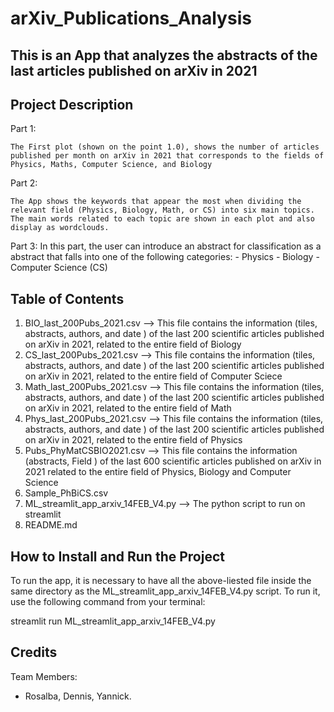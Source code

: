 # arXiv_Publications_Analysis
## This is an App that analyzes the abstracts of the last articles published on arXiv in 2021

## Project Description
 Part 1:

    The First plot (shown on the point 1.0), shows the number of articles published per month on arXiv in 2021 that corresponds to the fields of Physics, Maths, Computer Science, and Biology

 Part 2: 
 
    The App shows the keywords that appear the most when dividing the relevant field (Physics, Biology, Math, or CS) into six main topics. The main words related to each topic are shown in each plot and also display as wordclouds.

Part 3:
    In this part, the user can introduce an abstract for classification as a abstract that falls into one of the following categories: - Physics - Biology - Computer Science (CS)

## Table of Contents

1.  BIO_last_200Pubs_2021.csv --> This file contains the information (tiles, abstracts, authors, and date ) of the last 200 scientific articles published on arXiv in 2021, related to the entire field of Biology  
2. CS_last_200Pubs_2021.csv  --> This file contains the information (tiles, abstracts, authors, and date ) of the last 200 scientific articles published on arXiv in 2021, related to the entire field of Computer Sciece
3. Math_last_200Pubs_2021.csv --> This file contains the information (tiles, abstracts, authors, and date ) of the last 200 scientific articles published on arXiv in 2021, related to the entire field of Math
4. Phys_last_200Pubs_2021.csv --> This file contains the information (tiles, abstracts, authors, and date ) of the last 200 scientific articles published on arXiv in 2021, related to the entire field of Physics
5. Pubs_PhyMatCSBIO2021.csv --> This file contains the information (abstracts, Field ) of the last 600 scientific articles published on arXiv in 2021 related to the entire field of Physics, Biology and Computer Science  
6. Sample_PhBiCS.csv
7. ML_streamlit_app_arxiv_14FEB_V4.py  --> The python script to run on streamlit
8. README.md

## How to Install and Run the Project
To run the app, it is necessary to have all the above-liested file inside the same directory as the ML_streamlit_app_arxiv_14FEB_V4.py script. To run it,  use the following command from your terminal:

streamlit run ML_streamlit_app_arxiv_14FEB_V4.py 

## Credits
 Team Members:
 - Rosalba, Dennis, Yannick.
